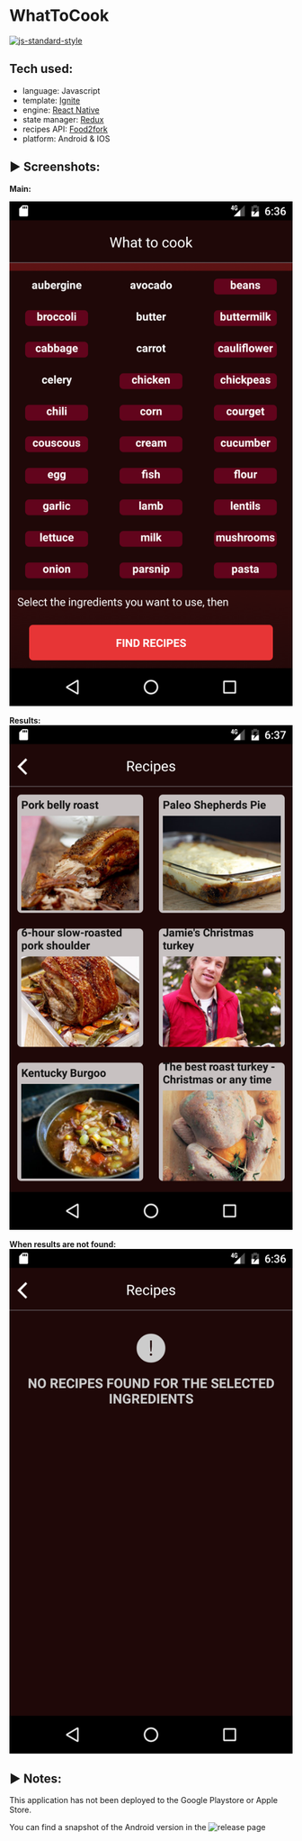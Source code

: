 #  WhatToCook
[![js-standard-style](https://img.shields.io/badge/code%20style-standard-brightgreen.svg?style=flat)](http://standardjs.com/)


## Tech used:
* language: Javascript
* template: [Ignite](https://github.com/infinitered/ignite)
* engine: [React Native](https://facebook.github.io/react-native)
* state manager: [Redux](http://redux.js.org)
* recipes API: [Food2fork](http://food2fork.com)
* platform: Android & IOS

## :arrow_forward: Screenshots:

**Main:**

![page_main](readmeImages/page_main.png)


**Results:**
![page_main](readmeImages/page_results.png)


**When results are not found:**
![page_main](readmeImages/page_resultsNotFound.png)



## :arrow_forward: Notes:

This application has not been deployed to the Google Playstore or Apple Store.

You can find a snapshot of the Android version in the ![release page](https://github.com/kriskate/WhatToCook/releases)
